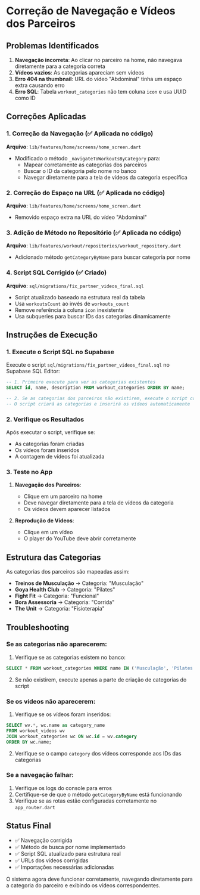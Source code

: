 # Correção de Navegação e Vídeos dos Parceiros

## Problemas Identificados

1. **Navegação incorreta**: Ao clicar no parceiro na home, não navegava diretamente para a categoria correta
2. **Vídeos vazios**: As categorias apareciam sem vídeos
3. **Erro 404 na thumbnail**: URL do vídeo "Abdominal" tinha um espaço extra causando erro
4. **Erro SQL**: Tabela `workout_categories` não tem coluna `icon` e usa UUID como ID

## Correções Aplicadas

### 1. Correção da Navegação (✅ Aplicada no código)

**Arquivo**: `lib/features/home/screens/home_screen.dart`

- Modificado o método `_navigateToWorkoutsByCategory` para:
  - Mapear corretamente as categorias dos parceiros
  - Buscar o ID da categoria pelo nome no banco
  - Navegar diretamente para a tela de vídeos da categoria específica

### 2. Correção do Espaço na URL (✅ Aplicada no código)

**Arquivo**: `lib/features/home/screens/home_screen.dart`

- Removido espaço extra na URL do vídeo "Abdominal"

### 3. Adição de Método no Repositório (✅ Aplicada no código)

**Arquivo**: `lib/features/workout/repositories/workout_repository.dart`

- Adicionado método `getCategoryByName` para buscar categoria por nome

### 4. Script SQL Corrigido (✅ Criado)

**Arquivo**: `sql/migrations/fix_partner_videos_final.sql`

- Script atualizado baseado na estrutura real da tabela
- Usa `workoutsCount` ao invés de `workouts_count`
- Remove referência à coluna `icon` inexistente
- Usa subqueries para buscar IDs das categorias dinamicamente

## Instruções de Execução

### 1. Execute o Script SQL no Supabase

Execute o script `sql/migrations/fix_partner_videos_final.sql` no Supabase SQL Editor:

```sql
-- 1. Primeiro execute para ver as categorias existentes
SELECT id, name, description FROM workout_categories ORDER BY name;

-- 2. Se as categorias dos parceiros não existirem, execute o script completo
-- O script criará as categorias e inserirá os vídeos automaticamente
```

### 2. Verifique os Resultados

Após executar o script, verifique se:
- As categorias foram criadas
- Os vídeos foram inseridos
- A contagem de vídeos foi atualizada

### 3. Teste no App

1. **Navegação dos Parceiros**:
   - Clique em um parceiro na home
   - Deve navegar diretamente para a tela de vídeos da categoria
   - Os vídeos devem aparecer listados

2. **Reprodução de Vídeos**:
   - Clique em um vídeo
   - O player do YouTube deve abrir corretamente

## Estrutura das Categorias

As categorias dos parceiros são mapeadas assim:

- **Treinos de Musculação** → Categoria: "Musculação"
- **Goya Health Club** → Categoria: "Pilates"
- **Fight Fit** → Categoria: "Funcional"
- **Bora Assessoria** → Categoria: "Corrida"
- **The Unit** → Categoria: "Fisioterapia"

## Troubleshooting

### Se as categorias não aparecerem:

1. Verifique se as categorias existem no banco:
```sql
SELECT * FROM workout_categories WHERE name IN ('Musculação', 'Pilates', 'Funcional', 'Corrida', 'Fisioterapia');
```

2. Se não existirem, execute apenas a parte de criação de categorias do script

### Se os vídeos não aparecerem:

1. Verifique se os vídeos foram inseridos:
```sql
SELECT wv.*, wc.name as category_name 
FROM workout_videos wv 
JOIN workout_categories wc ON wc.id = wv.category
ORDER BY wc.name;
```

2. Verifique se o campo `category` dos vídeos corresponde aos IDs das categorias

### Se a navegação falhar:

1. Verifique os logs do console para erros
2. Certifique-se de que o método `getCategoryByName` está funcionando
3. Verifique se as rotas estão configuradas corretamente no `app_router.dart`

## Status Final

- ✅ Navegação corrigida
- ✅ Método de busca por nome implementado
- ✅ Script SQL atualizado para estrutura real
- ✅ URLs dos vídeos corrigidas
- ✅ Importações necessárias adicionadas

O sistema agora deve funcionar corretamente, navegando diretamente para a categoria do parceiro e exibindo os vídeos correspondentes. 